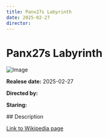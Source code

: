 ```yaml
---
title: Panx27s Labyrinth
date: 2025-02-27
director: 
---
```


# Panx27s Labyrinth
![Image](https://images.bauerhosting.com/legacy/media/5d48/2fe2/d6e0/85d9/6581/62d3/30-films-feature-18.jpg?auto=format&amp;w=1440&amp;q=80)

<p><strong>Realese date:</strong> 2025-02-27</p>
<p><strong>Directed by:</strong> </p>
<p><strong>Staring:</strong> </p>
## Description
<p></p>

<a href="https://git.kirsle.net/apps/gophertype/commit/b1ea864bd3261794790e827a04083741f9962f5a.diff">Link to Wikipedia page</a>

